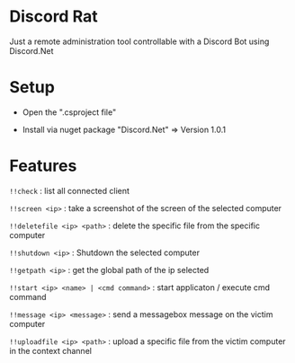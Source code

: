 # Discord Rat

Just a remote administration tool controllable with a Discord Bot using Discord.Net

# Setup

* Open the ".csproject file"

* Install via nuget package "Discord.Net" => Version 1.0.1  

# Features

`!!check` : list all connected client

`!!screen <ip>` : take a screenshot of the screen of the selected computer

`!!deletefile <ip> <path>` : delete the specific file from the specific computer

`!!shutdown <ip>` : Shutdown the selected computer

`!!getpath <ip>` : get the global path of the ip selected

`!!start <ip> <name> | <cmd command>` : start applicaton / execute cmd command

`!!message <ip> <message>` : send a messagebox message on the victim computer

`!!uploadfile <ip> <path>` : upload a specific file from the victim computer in the context channel


